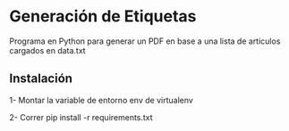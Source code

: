 # Generación de Etiquetas
Programa en Python para generar un PDF en base a una lista de articulos cargados en data.txt

## Instalación
  1- Montar la variable de entorno env de virtualenv

  2- Correr pip install -r requirements.txt
